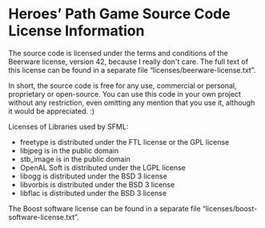 # Heroes’ Path Game Source Code License Information

The source code is licensed under the terms and conditions of the Beerware license, version 42, because I really don't care.  The full text of this license can be found in a separate file “licenses/beerware-license.txt”.

In short, the source code is free for any use, commercial or personal, proprietary or open-source.  You can use this code in your own project without any restriction, even omitting any mention that you use it, although it would be appreciated.  :)

Licenses of Libraries used by SFML:
 * freetype is distributed under the FTL license or the GPL license
 * libjpeg is in the public domain
 * stb_image is in the public domain
 * OpenAL Soft is distributed under the LGPL license
 * libogg is distributed under the BSD 3 license
 * libvorbis is distributed under the BSD 3 license
 * libflac is distributed under the BSD 3 license

The Boost software license can be found in a separate file “licenses/boost-software-license.txt”.
